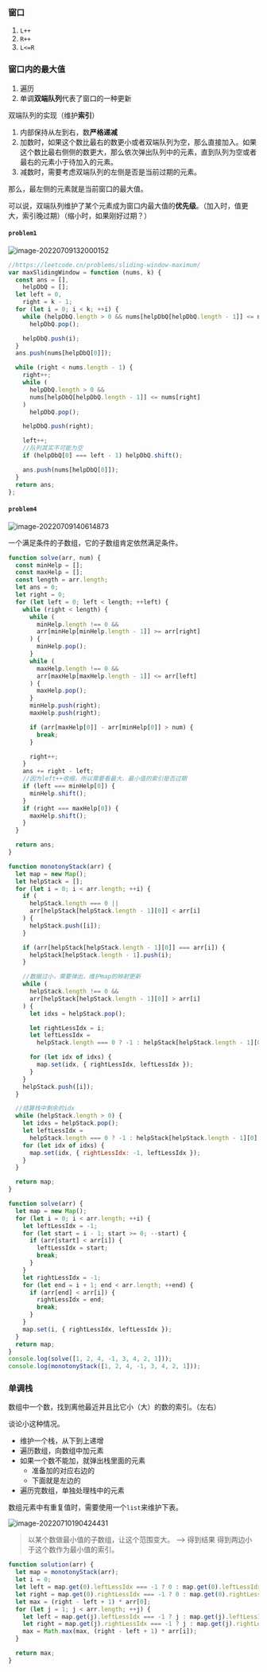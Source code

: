 ### 窗口

1. `L++`
2. `R++`
3. `L<=R`

### 窗口内的最大值

1. 遍历
2. 单调**双端队列**代表了窗口的一种更新

双端队列的实现（维护**索引**）

1. 内部保持从左到右，数**严格递减**
2. 加数时，如果这个数比最右的数更小或者双端队列为空，那么直接加入。如果这个数比最右侧侧的数更大，那么依次弹出队列中的元素，直到队列为空或者最右的元素小于待加入的元素。
3. 减数时，需要考虑双端队列的左侧是否是当前过期的元素。

那么，最左侧的元素就是当前窗口的最大值。

可以说，双端队列维护了某个元素成为窗口内最大值的**优先级**。（加入时，值更大，索引晚过期）（缩小时，如果刚好过期？）

#### `problem1`

![image-20220709132000152](C:\Users\Administrator\AppData\Roaming\Typora\typora-user-images\image-20220709132000152.png)

```javascript
//https://leetcode.cn/problems/sliding-window-maximum/
var maxSlidingWindow = function (nums, k) {
  const ans = [],
    helpDbQ = [];
  let left = 0,
    right = k - 1;
  for (let i = 0; i < k; ++i) {
    while (helpDbQ.length > 0 && nums[helpDbQ[helpDbQ.length - 1]] <= nums[i])
      helpDbQ.pop();

    helpDbQ.push(i);
  }
  ans.push(nums[helpDbQ[0]]);

  while (right < nums.length - 1) {
    right++;
    while (
      helpDbQ.length > 0 &&
      nums[helpDbQ[helpDbQ.length - 1]] <= nums[right]
    )
      helpDbQ.pop();

    helpDbQ.push(right);

    left++;
    //队列其实不可能为空
    if (helpDbQ[0] === left - 1) helpDbQ.shift();

    ans.push(nums[helpDbQ[0]]);
  }
  return ans;
};
```

#### `problem4`

![image-20220709140614873](C:\Users\Administrator\AppData\Roaming\Typora\typora-user-images\image-20220709140614873.png)

一个满足条件的子数组，它的子数组肯定依然满足条件。

```javascript
function solve(arr, num) {
  const minHelp = [];
  const maxHelp = [];
  const length = arr.length;
  let ans = 0;
  let right = 0;
  for (let left = 0; left < length; ++left) {
    while (right < length) {
      while (
        minHelp.length !== 0 &&
        arr[minHelp[minHelp.length - 1]] >= arr[right]
      ) {
        minHelp.pop();
      }
      while (
        maxHelp.length !== 0 &&
        arr[maxHelp[maxHelp.length - 1]] <= arr[left]
      ) {
        maxHelp.pop();
      }
      minHelp.push(right);
      maxHelp.push(right);

      if (arr[maxHelp[0]] - arr[minHelp[0]] > num) {
        break;
      }

      right++;
    }
    ans += right - left;
    //因为left++收缩，所以需要看最大、最小值的索引是否过期
    if (left === minHelp[0]) {
      minHelp.shift();
    }
    if (right === maxHelp[0]) {
      maxHelp.shift();
    }
  }

  return ans;
}
```

```javascript
function monotonyStack(arr) {
  let map = new Map();
  let helpStack = [];
  for (let i = 0; i < arr.length; ++i) {
    if (
      helpStack.length === 0 ||
      arr[helpStack[helpStack.length - 1][0]] < arr[i]
    ) {
      helpStack.push([i]);
    }

    if (arr[helpStack[helpStack.length - 1][0]] === arr[i]) {
      helpStack[helpStack.length - 1].push(i);
    }

    //数据过小，需要弹出，维护map的映射更新
    while (
      helpStack.length !== 0 &&
      arr[helpStack[helpStack.length - 1][0]] > arr[i]
    ) {
      let idxs = helpStack.pop();

      let rightLessIdx = i;
      let leftLessIdx =
        helpStack.length === 0 ? -1 : helpStack[helpStack.length - 1][0];

      for (let idx of idxs) {
        map.set(idx, { rightLessIdx, leftLessIdx });
      }
    }
    helpStack.push([i]);
  }

  //结算栈中剩余的idx
  while (helpStack.length > 0) {
    let idxs = helpStack.pop();
    let leftLessIdx =
      helpStack.length === 0 ? -1 : helpStack[helpStack.length - 1][0];
    for (let idx of idxs) {
      map.set(idx, { rightLessIdx: -1, leftLessIdx });
    }
  }

  return map;
}

function solve(arr) {
  let map = new Map();
  for (let i = 0; i < arr.length; ++i) {
    let leftLessIdx = -1;
    for (let start = i - 1; start >= 0; --start) {
      if (arr[start] < arr[i]) {
        leftLessIdx = start;
        break;
      }
    }
    let rightLessIdx = -1;
    for (let end = i + 1; end < arr.length; ++end) {
      if (arr[end] < arr[i]) {
        rightLessIdx = end;
        break;
      }
    }
    map.set(i, { rightLessIdx, leftLessIdx });
  }
  return map;
}
console.log(solve([1, 2, 4, -1, 3, 4, 2, 1]));
console.log(monotonyStack([1, 2, 4, -1, 3, 4, 2, 1]));
```





### 单调栈

数组中一个数，找到离他最近并且比它小（大）的数的索引。（左右）

谈论小这种情况。

- 维护一个栈，从下到上递增
- 遍历数组，向数组中加元素
- 如果一个数不能加，就弹出栈里面的元素
  - 准备加的对应右边的
  - 下面就是左边的
- 遍历完数组，单独处理栈中的元素



数组元素中有重复值时，需要使用一个`list`来维护下表。



![image-20220710190424431](C:\Users\Administrator\AppData\Roaming\Typora\typora-user-images\image-20220710190424431.png)

> 以某个数做最小值的子数组，让这个范围变大。 --> 得到结果 得到两边小于这个数作为最小值的索引。

```javascript
function solution(arr) {
  let map = monotonyStack(arr);
  let i = 0;
  let left = map.get(0).leftLessIdx === -1 ? 0 : map.get(0).leftLessIdx;
  let right = map.get(0).rightLessIdx === -1 ? 0 : map.get(0).rightLessIdx;
  let max = (right - left + 1) * arr[0];
  for (let j = 1; j < arr.length; ++j) {
    let left = map.get(j).leftLessIdx === -1 ? j : map.get(j).leftLessIdx;
    let right = map.get(j).rightLessIdx === -1 ? j : map.get(j).rightLessIdx;
    max = Math.max(max, (right - left + 1) * arr[i]);
  }

  return max;
}
```

